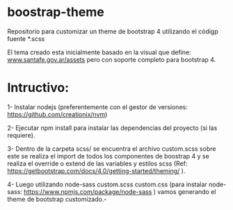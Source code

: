 # boostrap-theme
Repositorio para customizar un theme de bootstrap 4 utilizando el códigp fuente *.scss

El tema creado esta inicialmente basado en la visual que define: www.santafe.gov.ar/assets pero con soporte completo para bootstrap 4.

Intructivo:
==========

1- Instalar nodejs (preferentemente con el gestor de versiones: https://github.com/creationix/nvm)

2- Ejecutar npm install para instalar las dependencias del proyecto (si las requiere).

3- Dentro de la carpeta scss/ se encuentra el archivo custom.scss sobre este se realiza el import de todos los componentes de  boostrap 4 y se realiza el override o extend de las variables y estilos scss (Ref: https://getbootstrap.com/docs/4.0/getting-started/theming/ ). 

4- Luego utilizando node-sass custom.scss custom.css (para instalar node-sass: https://www.npmjs.com/package/node-sass ) vamos generando el theme de bootstrap customizado.-
